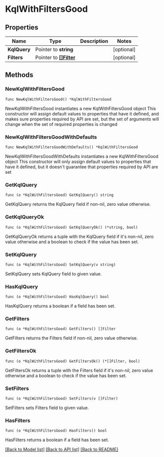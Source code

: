 # KqlWithFiltersGood

## Properties

Name | Type | Description | Notes
------------ | ------------- | ------------- | -------------
**KqlQuery** | Pointer to **string** |  | [optional] 
**Filters** | Pointer to [**[]Filter**](Filter.md) |  | [optional] 

## Methods

### NewKqlWithFiltersGood

`func NewKqlWithFiltersGood() *KqlWithFiltersGood`

NewKqlWithFiltersGood instantiates a new KqlWithFiltersGood object
This constructor will assign default values to properties that have it defined,
and makes sure properties required by API are set, but the set of arguments
will change when the set of required properties is changed

### NewKqlWithFiltersGoodWithDefaults

`func NewKqlWithFiltersGoodWithDefaults() *KqlWithFiltersGood`

NewKqlWithFiltersGoodWithDefaults instantiates a new KqlWithFiltersGood object
This constructor will only assign default values to properties that have it defined,
but it doesn't guarantee that properties required by API are set

### GetKqlQuery

`func (o *KqlWithFiltersGood) GetKqlQuery() string`

GetKqlQuery returns the KqlQuery field if non-nil, zero value otherwise.

### GetKqlQueryOk

`func (o *KqlWithFiltersGood) GetKqlQueryOk() (*string, bool)`

GetKqlQueryOk returns a tuple with the KqlQuery field if it's non-nil, zero value otherwise
and a boolean to check if the value has been set.

### SetKqlQuery

`func (o *KqlWithFiltersGood) SetKqlQuery(v string)`

SetKqlQuery sets KqlQuery field to given value.

### HasKqlQuery

`func (o *KqlWithFiltersGood) HasKqlQuery() bool`

HasKqlQuery returns a boolean if a field has been set.

### GetFilters

`func (o *KqlWithFiltersGood) GetFilters() []Filter`

GetFilters returns the Filters field if non-nil, zero value otherwise.

### GetFiltersOk

`func (o *KqlWithFiltersGood) GetFiltersOk() (*[]Filter, bool)`

GetFiltersOk returns a tuple with the Filters field if it's non-nil, zero value otherwise
and a boolean to check if the value has been set.

### SetFilters

`func (o *KqlWithFiltersGood) SetFilters(v []Filter)`

SetFilters sets Filters field to given value.

### HasFilters

`func (o *KqlWithFiltersGood) HasFilters() bool`

HasFilters returns a boolean if a field has been set.


[[Back to Model list]](../README.md#documentation-for-models) [[Back to API list]](../README.md#documentation-for-api-endpoints) [[Back to README]](../README.md)


